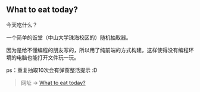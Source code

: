 ## What to eat today?

今天吃什么？

一个简单的饭堂（中山大学珠海校区的）随机抽取器。

因为是给不懂编程的朋友写的，所以用了纯前端的方式构建，这样使得没有编程环境的电脑也能打开文件玩一玩。

ps：重复抽取10次会有弹窗整活提示 :D

> 网址 -> [What to eat today?](https://white-by.github.io/what-to-eat-today/)